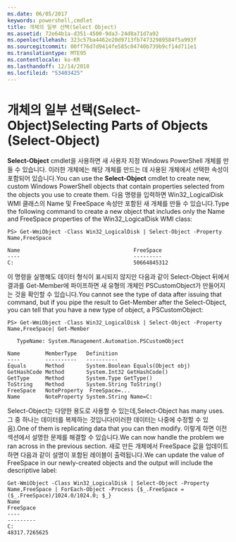 ```yaml
---
ms.date: 06/05/2017
keywords: powershell,cmdlet
title: 개체의 일부 선택(Select Object)
ms.assetid: 72e64b1a-d351-4500-9da3-24d8a71d7a92
ms.openlocfilehash: 323c57ba4462e20d9713fb74732989584f5a993f
ms.sourcegitcommit: 00ff76d7d9414fe585c04740b739b9cf14d711e1
ms.translationtype: MTE95
ms.contentlocale: ko-KR
ms.lasthandoff: 12/14/2018
ms.locfileid: "53403425"
---
```

# <a name="selecting-parts-of-objects-select-object"></a><span data-ttu-id="9a4c6-103">개체의 일부 선택(Select-Object)</span><span class="sxs-lookup"><span data-stu-id="9a4c6-103">Selecting Parts of Objects (Select-Object)</span></span>

<span data-ttu-id="9a4c6-104">**Select-Object** cmdlet을 사용하면 새 사용자 지정 Windows PowerShell 개체를 만들 수 있습니다. 이러한 개체에는 해당 개체를 만드는 데 사용된 개체에서 선택한 속성이 포함되어 있습니다.</span><span class="sxs-lookup"><span data-stu-id="9a4c6-104">You can use the **Select-Object** cmdlet to create new, custom Windows PowerShell objects that contain properties selected from the objects you use to create them.</span></span> <span data-ttu-id="9a4c6-105">다음 명령을 입력하면 Win32_LogicalDisk WMI 클래스의 Name 및 FreeSpace 속성만 포함된 새 개체를 만들 수 있습니다.</span><span class="sxs-lookup"><span data-stu-id="9a4c6-105">Type the following command to create a new object that includes only the Name and FreeSpace properties of the Win32_LogicalDisk WMI class:</span></span>

```
PS> Get-WmiObject -Class Win32_LogicalDisk | Select-Object -Property Name,FreeSpace

Name                                    FreeSpace
----                                    ---------
C:                                      50664845312
```

<span data-ttu-id="9a4c6-106">이 명령을 실행해도 데이터 형식이 표시되지 않지만 다음과 같이 Select-Object 뒤에서 결과를 Get-Member에 파이프하면 새 유형의 개체인 PSCustomObject가 만들어지는 것을 확인할 수 있습니다.</span><span class="sxs-lookup"><span data-stu-id="9a4c6-106">You cannot see the type of data after issuing that command, but if you pipe the result to Get-Member after the Select-Object, you can tell that you have a new type of object, a PSCustomObject:</span></span>

```
PS> Get-WmiObject -Class Win32_LogicalDisk | Select-Object -Property Name,FreeSpace| Get-Member

   TypeName: System.Management.Automation.PSCustomObject

Name        MemberType   Definition
----        ----------   ----------
Equals      Method       System.Boolean Equals(Object obj)
GetHashCode Method       System.Int32 GetHashCode()
GetType     Method       System.Type GetType()
ToString    Method       System.String ToString()
FreeSpace   NoteProperty  FreeSpace=...
Name        NoteProperty System.String Name=C:
```

<span data-ttu-id="9a4c6-107">Select-Object는 다양한 용도로 사용할 수 있는데,</span><span class="sxs-lookup"><span data-stu-id="9a4c6-107">Select-Object has many uses.</span></span> <span data-ttu-id="9a4c6-108">그 중 하나는 데이터를 복제하는 것입니다(이러한 데이터는 나중에 수정할 수 있음).</span><span class="sxs-lookup"><span data-stu-id="9a4c6-108">One of them is replicating data that you can then modify.</span></span> <span data-ttu-id="9a4c6-109">이렇게 하면 이전 섹션에서 설명한 문제를 해결할 수 있습니다.</span><span class="sxs-lookup"><span data-stu-id="9a4c6-109">We can now handle the problem we ran across in the previous section.</span></span> <span data-ttu-id="9a4c6-110">새로 만든 개체에서 FreeSpace 값을 업데이트하면 다음과 같이 설명이 포함된 레이블이 출력됩니다.</span><span class="sxs-lookup"><span data-stu-id="9a4c6-110">We can update the value of FreeSpace in our newly-created objects and the output will include the descriptive label:</span></span>

```
Get-WmiObject -Class Win32_LogicalDisk | Select-Object -Property Name,FreeSpace | ForEach-Object -Process {$_.FreeSpace = ($_.FreeSpace)/1024.0/1024.0; $_}
Name                                                                  FreeSpace
----                                                                  ---------
C:                                                                48317.7265625
```